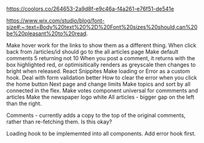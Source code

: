 
https://coolors.co/264653-2a9d8f-e9c46a-f4a261-e76f51-de541e

https://www.wix.com/studio/blog/font-size#:~:text=Body%20text%20%2D%20Font%20sizes%20should,can%20be%20pleasant%20to%20read.

Make hover work for the links to show them as a different thing. 
When click back from /articles/id should go to the all articles page
Make default comments 5 returning not 10
When you post a comment, it returns with the box highlighted red, or optimisitically renders as greyscale then changes to bright when released.
React Snippites
Make loading or Error as a custom hook.
Deal with form validation better
How to clear the error when you click the home button
Next page and change limits
Make topics and sort by all connected in the flex. 
Make votes component universal for commments and articles
Make the newspaper logo white
All articles - bigger gap on the left than the right. 



Comments - currently adds a copy to the top of the original comments, rather than re-fetching them. Is this okay? 

Loading hook to be implememted into all components.
Add error hook first.
